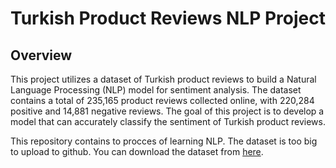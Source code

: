 # Turkish Product Reviews NLP Project

## Overview

This project utilizes a dataset of Turkish product reviews to build a Natural Language Processing (NLP) model for sentiment analysis. The dataset contains a total of 235,165 product reviews collected online, with 220,284 positive and 14,881 negative reviews. The goal of this project is to develop a model that can accurately classify the sentiment of Turkish product reviews.


This repository contains to procces of learning NLP. The dataset is too big to upload to github. You can download the dataset from [here](https://github.com/fthbrmnby/turkish-text-data).
